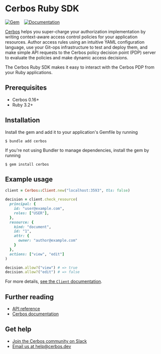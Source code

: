 # Cerbos Ruby SDK

[![Gem](https://img.shields.io/gem/v/cerbos?style=flat-square)](https://rubygems.org/gems/cerbos)
&ensp;
[![Documentation](https://img.shields.io/badge/yard-docs-blue?style=flat-square)](https://www.rubydoc.info/gems/cerbos)

[Cerbos](https://cerbos.dev) helps you super-charge your authorization implementation by writing context-aware access control policies for your application resources.
Author access rules using an intuitive YAML configuration language, use your Git-ops infrastructure to test and deploy them, and make simple API requests to the Cerbos policy decision point (PDP) server to evaluate the policies and make dynamic access decisions.

The Cerbos Ruby SDK makes it easy to interact with the Cerbos PDP from your Ruby applications.

## Prerequisites

- Cerbos 0.16+
- Ruby 3.2+

## Installation

Install the gem and add it to your application's Gemfile by running

```console
$ bundle add cerbos
```

If you're not using Bundler to manage dependencies, install the gem by running

```console
$ gem install cerbos
```

## Example usage

```ruby
client = Cerbos::Client.new("localhost:3593", tls: false)

decision = client.check_resource(
  principal: {
    id: "user@example.com",
    roles: ["USER"],
  },
  resource: {
    kind: "document",
    id: "1",
    attr: {
      owner: "author@example.com"
    }
  },
  actions: ["view", "edit"]
)

decision.allow?("view") # => true
decision.allow?("edit") # => false
```

For more details, [see the `Client` documentation](https://www.rubydoc.info/gems/cerbos/Cerbos/Client).

## Further reading

- [API reference](https://www.rubydoc.info/gems/cerbos/Cerbos)
- [Cerbos documentation](https://docs.cerbos.dev)

## Get help

- [Join the Cerbos community on Slack](http://go.cerbos.io/slack)
- [Email us at help@cerbos.dev](mailto:help@cerbos.dev)
